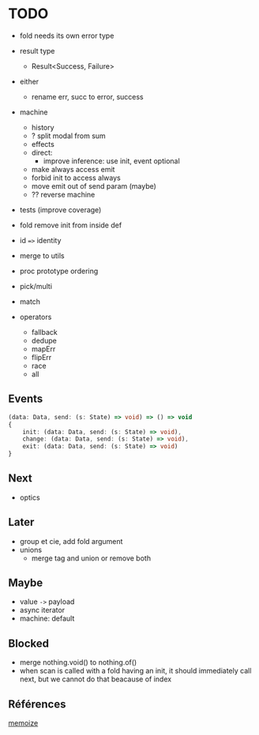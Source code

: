 # TODO

- fold needs its own error type
- result type
    - Result<Success, Failure>

- either
  - rename err, succ to error, success
- machine

  - history
  - ? split modal from sum
  - effects
  - direct:
    - improve inference: use init, event optional
  - make always access emit
  - forbid init to access always
  - move emit out of send param (maybe)
  - ?? reverse machine

- tests (improve coverage)

- fold remove init from inside def

- id `=>` identity

- merge to utils

- proc prototype ordering

- pick/multi

- match

- operators
  - fallback
  - dedupe
  - mapErr
  - flipErr
  - race
  - all

## Events

```typescript
(data: Data, send: (s: State) => void) => () => void
{
    init: (data: Data, send: (s: State) => void),
    change: (data: Data, send: (s: State) => void),
    exit: (data: Data, send: (s: State) => void)
}
```

## Next

- optics

## Later

- group et cie, add fold argument
- unions
  - merge tag and union or remove both

## Maybe

- value `->` payload
- async iterator
- machine: default

## Blocked

- merge nothing.void() to nothing.of()
- when scan is called with a fold having an init, it should immediately call next, but we cannot do that beacause of index

## Références

[memoize](https://github.com/caiogondim/fast-memoize.js/blob/master/src/index.js)
